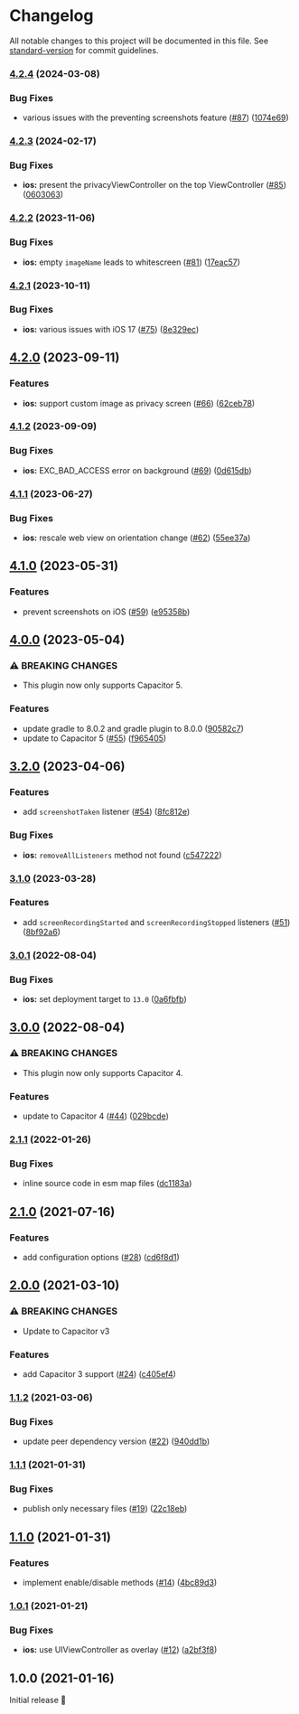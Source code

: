 # Changelog

All notable changes to this project will be documented in this file. See [standard-version](https://github.com/conventional-changelog/standard-version) for commit guidelines.

### [4.2.4](https://github.com/capacitor-community/privacy-screen/compare/v4.2.3...v4.2.4) (2024-03-08)


### Bug Fixes

* various issues with the preventing screenshots feature ([#87](https://github.com/capacitor-community/privacy-screen/issues/87)) ([1074e69](https://github.com/capacitor-community/privacy-screen/commit/1074e697f8d6069fe67d14b711946080116b9216))

### [4.2.3](https://github.com/capacitor-community/privacy-screen/compare/v4.2.2...v4.2.3) (2024-02-17)


### Bug Fixes

* **ios:** present the privacyViewController on the top ViewController ([#85](https://github.com/capacitor-community/privacy-screen/issues/85)) ([0603063](https://github.com/capacitor-community/privacy-screen/commit/0603063e7e1f550bf74d43aa216d3116329f6ee1))

### [4.2.2](https://github.com/capacitor-community/privacy-screen/compare/v4.2.1...v4.2.2) (2023-11-06)


### Bug Fixes

* **ios:** empty `imageName` leads to whitescreen ([#81](https://github.com/capacitor-community/privacy-screen/issues/81)) ([17eac57](https://github.com/capacitor-community/privacy-screen/commit/17eac57b5e3827215731e11ee231a4a9d326a3c1))

### [4.2.1](https://github.com/capacitor-community/privacy-screen/compare/v4.2.0...v4.2.1) (2023-10-11)


### Bug Fixes

* **ios:** various issues with iOS 17 ([#75](https://github.com/capacitor-community/privacy-screen/issues/75)) ([8e329ec](https://github.com/capacitor-community/privacy-screen/commit/8e329ec885fb01d7a5c3ce48781d8ecb7c07e4f7))

## [4.2.0](https://github.com/capacitor-community/privacy-screen/compare/v4.1.2...v4.2.0) (2023-09-11)


### Features

* **ios:** support custom image as privacy screen ([#66](https://github.com/capacitor-community/privacy-screen/issues/66)) ([62ceb78](https://github.com/capacitor-community/privacy-screen/commit/62ceb78520a2583a00791db86ee8d4dfcf79476b))

### [4.1.2](https://github.com/capacitor-community/privacy-screen/compare/v4.1.1...v4.1.2) (2023-09-09)


### Bug Fixes

* **ios:** EXC_BAD_ACCESS error on background ([#69](https://github.com/capacitor-community/privacy-screen/issues/69)) ([0d615db](https://github.com/capacitor-community/privacy-screen/commit/0d615dba9e9daa0c9abbf8ce00b47d88ca6e8a28))

### [4.1.1](https://github.com/capacitor-community/privacy-screen/compare/v4.1.0...v4.1.1) (2023-06-27)


### Bug Fixes

* **ios:** rescale web view on orientation change ([#62](https://github.com/capacitor-community/privacy-screen/issues/62)) ([55ee37a](https://github.com/capacitor-community/privacy-screen/commit/55ee37a74912a3d7a3b7197eed02611d62d6a77e))

## [4.1.0](https://github.com/capacitor-community/privacy-screen/compare/v4.0.0...v4.1.0) (2023-05-31)


### Features

* prevent screenshots on iOS ([#59](https://github.com/capacitor-community/privacy-screen/issues/59)) ([e95358b](https://github.com/capacitor-community/privacy-screen/commit/e95358b57797bf5a93ef6ffd6678a5e2377732c6))

## [4.0.0](https://github.com/capacitor-community/privacy-screen/compare/v3.2.0...v4.0.0) (2023-05-04)


### ⚠ BREAKING CHANGES

* This plugin now only supports Capacitor 5.

### Features

* update gradle to 8.0.2 and gradle plugin to 8.0.0 ([90582c7](https://github.com/capacitor-community/privacy-screen/commit/90582c7dd11513be226587daab804fe75ba3949c))
* update to Capacitor 5 ([#55](https://github.com/capacitor-community/privacy-screen/issues/55)) ([f965405](https://github.com/capacitor-community/privacy-screen/commit/f96540542e5fa3f65a6fb46c605720b4db7b31ae))

## [3.2.0](https://github.com/capacitor-community/privacy-screen/compare/v3.1.0...v3.2.0) (2023-04-06)


### Features

* add `screenshotTaken` listener ([#54](https://github.com/capacitor-community/privacy-screen/issues/54)) ([8fc812e](https://github.com/capacitor-community/privacy-screen/commit/8fc812e887ff0604b9f79c64d5ab370d917b6452))


### Bug Fixes

* **ios:** `removeAllListeners` method not found ([c547222](https://github.com/capacitor-community/privacy-screen/commit/c5472227db72cdea3928ee03d5c77190101206af))

### [3.1.0](https://github.com/capacitor-community/privacy-screen/compare/v3.0.1...v3.1.0) (2023-03-28)


### Features

* add `screenRecordingStarted` and `screenRecordingStopped` listeners ([#51](https://github.com/capacitor-community/privacy-screen/pull/51)) ([8bf92a6](https://github.com/capacitor-community/privacy-screen/commit/8bf92a64da9e1ea4400c2cdac2c88f44235ffa60))

### [3.0.1](https://github.com/capacitor-community/privacy-screen/compare/v3.0.0...v3.0.1) (2022-08-04)


### Bug Fixes

* **ios:** set deployment target to `13.0` ([0a6fbfb](https://github.com/capacitor-community/privacy-screen/commit/0a6fbfb136890ce766a3535482bcd0ab5804ac5e))

## [3.0.0](https://github.com/capacitor-community/privacy-screen/compare/v2.1.1...v3.0.0) (2022-08-04)


### ⚠ BREAKING CHANGES

* This plugin now only supports Capacitor 4.

### Features

* update to Capacitor 4 ([#44](https://github.com/capacitor-community/privacy-screen/issues/44)) ([029bcde](https://github.com/capacitor-community/privacy-screen/commit/029bcdec9d7ed70a9b3da32e2753051b62701713))

### [2.1.1](https://github.com/capacitor-community/privacy-screen/compare/v2.1.0...v2.1.1) (2022-01-26)


### Bug Fixes

* inline source code in esm map files ([dc1183a](https://github.com/capacitor-community/privacy-screen/commit/dc1183a28ba3ca7e815f5399ba336c3aeedf3468))

## [2.1.0](https://github.com/capacitor-community/privacy-screen/compare/v2.0.0...v2.1.0) (2021-07-16)


### Features

* add configuration options ([#28](https://github.com/capacitor-community/privacy-screen/issues/28)) ([cd6f8d1](https://github.com/capacitor-community/privacy-screen/commit/cd6f8d1ebccc4607753499432fa166bd73910b39))

## [2.0.0](https://github.com/capacitor-community/privacy-screen/compare/v1.1.2...v2.0.0) (2021-03-10)


### ⚠ BREAKING CHANGES

* Update to Capacitor v3

### Features

* add Capacitor 3 support ([#24](https://github.com/capacitor-community/privacy-screen/issues/24)) ([c405ef4](https://github.com/capacitor-community/privacy-screen/commit/c405ef4e726ac46f2c18263c703676586274aacc))

### [1.1.2](https://github.com/capacitor-community/privacy-screen/compare/v1.1.1...v1.1.2) (2021-03-06)


### Bug Fixes

* update peer dependency version ([#22](https://github.com/capacitor-community/privacy-screen/issues/22)) ([940dd1b](https://github.com/capacitor-community/privacy-screen/commit/940dd1b8195872d04950e47a90ad102c9d463c9e))

### [1.1.1](https://github.com/capacitor-community/privacy-screen/compare/v1.1.0...v1.1.1) (2021-01-31)


### Bug Fixes

* publish only necessary files ([#19](https://github.com/capacitor-community/privacy-screen/issues/19)) ([22c18eb](https://github.com/capacitor-community/privacy-screen/commit/22c18ebc2e8df02e85cb7e0ebce5b55483f77695))

## [1.1.0](https://github.com/capacitor-community/privacy-screen/compare/v1.0.1...v1.1.0) (2021-01-31)


### Features

* implement enable/disable methods ([#14](https://github.com/capacitor-community/privacy-screen/issues/14)) ([4bc89d3](https://github.com/capacitor-community/privacy-screen/commit/4bc89d32b6ea4eb7bc1ca4e9841b632fa2625d54))

### [1.0.1](https://github.com/capacitor-community/privacy-screen/compare/v1.0.0...v1.0.1) (2021-01-21)


### Bug Fixes

* **ios:** use UIViewController as overlay ([#12](https://github.com/capacitor-community/privacy-screen/issues/12)) ([a2bf3f8](https://github.com/capacitor-community/privacy-screen/commit/a2bf3f8397991dd21f96b351384db6acc3226dc7))

## 1.0.0 (2021-01-16)

Initial release 🎉
